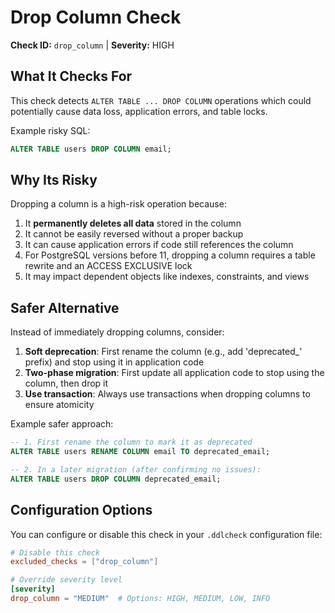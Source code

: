 # Drop Column Check

**Check ID:** `drop_column` | **Severity:** HIGH

## What It Checks For

This check detects `ALTER TABLE ... DROP COLUMN` operations which could potentially cause data loss, application errors, and table locks.

Example risky SQL:

```sql
ALTER TABLE users DROP COLUMN email;
```

## Why Its Risky

Dropping a column is a high-risk operation because:

1. It **permanently deletes all data** stored in the column
2. It cannot be easily reversed without a proper backup
3. It can cause application errors if code still references the column
4. For PostgreSQL versions before 11, dropping a column requires a table rewrite and an ACCESS EXCLUSIVE lock
5. It may impact dependent objects like indexes, constraints, and views

## Safer Alternative

Instead of immediately dropping columns, consider:

1. **Soft deprecation**: First rename the column (e.g., add 'deprecated_' prefix) and stop using it in application code
2. **Two-phase migration**: First update all application code to stop using the column, then drop it
3. **Use transaction**: Always use transactions when dropping columns to ensure atomicity

Example safer approach:

```sql
-- 1. First rename the column to mark it as deprecated
ALTER TABLE users RENAME COLUMN email TO deprecated_email;

-- 2. In a later migration (after confirming no issues):
ALTER TABLE users DROP COLUMN deprecated_email;
```

## Configuration Options

You can configure or disable this check in your `.ddlcheck` configuration file:

```toml
# Disable this check
excluded_checks = ["drop_column"]

# Override severity level
[severity]
drop_column = "MEDIUM"  # Options: HIGH, MEDIUM, LOW, INFO
```
